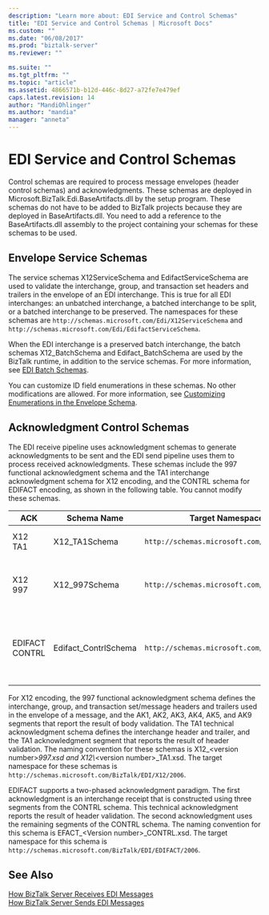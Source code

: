 ```yaml
---
description: "Learn more about: EDI Service and Control Schemas"
title: "EDI Service and Control Schemas | Microsoft Docs"
ms.custom: ""
ms.date: "06/08/2017"
ms.prod: "biztalk-server"
ms.reviewer: ""

ms.suite: ""
ms.tgt_pltfrm: ""
ms.topic: "article"
ms.assetid: 4866571b-b12d-446c-8d27-a72fe7e479ef
caps.latest.revision: 14
author: "MandiOhlinger"
ms.author: "mandia"
manager: "anneta"
---
```

# EDI Service and Control Schemas
Control schemas are required to process message envelopes (header control schemas) and acknowledgments. These schemas are deployed in Microsoft.BizTalk.Edi.BaseArtifacts.dll by the setup program. These schemas do not have to be added to BizTalk projects because they are deployed in BaseArtifacts.dll. You need to add a reference to the BaseArtifacts.dll assembly to the project containing your schemas for these schemas to be used.  

## Envelope Service Schemas  
 The service schemas X12ServiceSchema and EdifactServiceSchema are used to validate the interchange, group, and transaction set headers and trailers in the envelope of an EDI interchange. This is true for all EDI interchanges: an unbatched interchange, a batched interchange to be split, or a batched interchange to be preserved. The namespaces for these schemas are `http://schemas.microsoft.com/Edi/X12ServiceSchema` and `http://schemas.microsoft.com/Edi/EdifactServiceSchema`.  

 When the EDI interchange is a preserved batch interchange, the batch schemas X12_BatchSchema and Edifact_BatchSchema are used by the BizTalk runtime, in addition to the service schemas. For more information, see [EDI Batch Schemas](../core/edi-batch-schemas.md).  

 You can customize ID field enumerations in these schemas. No other modifications are allowed. For more information, see [Customizing Enumerations in the Envelope Schema](../core/customizing-enumerations-in-the-envelope-schema.md).  

## Acknowledgment Control Schemas  
 The EDI receive pipeline uses acknowledgment schemas to generate acknowledgments to be sent and the EDI send pipeline uses them to process received acknowledgments. These schemas include the 997 functional acknowledgment schema and the TA1 interchange acknowledgment schema for X12 encoding, and the CONTRL schema for EDIFACT encoding, as shown in the following table. You cannot modify these schemas.  


|      ACK       |     Schema Name      |             Target Namespace             |                               Root                                |
|----------------|----------------------|------------------------------------------|-------------------------------------------------------------------|
|    X12 TA1     |    X12_TA1Schema     |   `http://schemas.microsoft.com/Edi/X12`   |                   TA1<br /><br /> X12_TA1_Root                    |
|    X12 997     |    X12_997Schema     |   `http://schemas.microsoft.com/Edi/X12`   |            ST<br /><br /> SE<br /><br /> X12_997_Root             |
| EDIFACT CONTRL | Edifact_ContrlSchema | `http://schemas.microsoft.com/Edi/Edifact` | Efact_Contrl_Root<br /><br /> UCD<br /><br /> UCM<br /><br /> UCS |

 For X12 encoding, the 997 functional acknowledgment schema defines the interchange, group, and transaction set/message headers and trailers used in the envelope of a message, and the AK1, AK2, AK3, AK4, AK5, and AK9 segments that report the result of body validation. The TA1 technical acknowledgment schema defines the interchange header and trailer, and the TA1 acknowledgment segment that reports the result of header validation. The naming convention for these schemas is X12_\<version number\>*997.xsd and X12\\*\<version number\>_TA1.xsd. The target namespace for these schemas is `http://schemas.microsoft.com/BizTalk/EDI/X12/2006`.  

 EDIFACT supports a two-phased acknowledgment paradigm. The first acknowledgment is an interchange receipt that is constructed using three segments from the CONTRL schema. This technical acknowledgment reports the result of header validation. The second acknowledgment uses the remaining segments of the CONTRL schema. The naming convention for this schema is EFACT_\<Version number\>_CONTRL.xsd. The target namespace for this schema is `http://schemas.microsoft.com/BizTalk/EDI/EDIFACT/2006`.  

## See Also  
 [How BizTalk Server Receives EDI Messages](../core/how-biztalk-server-receives-edi-messages.md)   
 [How BizTalk Server Sends EDI Messages](../core/how-biztalk-server-sends-edi-messages.md)
